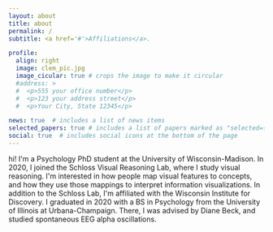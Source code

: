 ```yaml
---
layout: about
title: about
permalink: /
subtitle: <a href='#'>Affiliations</a>. 

profile:
  align: right
  image: clem_pic.jpg
  image_cicular: true # crops the image to make it circular
  #address: >
  #  <p>555 your office number</p>
  #  <p>123 your address street</p>
  #  <p>Your City, State 12345</p>

news: true  # includes a list of news items
selected_papers: true # includes a list of papers marked as "selected={true}"
social: true  # includes social icons at the bottom of the page
---
```


hi!
I'm a Psychology PhD student at the University of Wisconsin-Madison.
In 2020, I joined the Schloss Visual Reasoning Lab, where I study visual reasoning. I'm interested in how people map visual features to concepts, and how they use those mappings to interpret information visualizations. In addition to the Schloss Lab, I'm affiliated with the Wisconsin Institute for Discovery.
I graduated in 2020 with a BS in Psychology from the University of Illinois at Urbana-Champaign. There, I was advised by Diane Beck, and studied spontaneous EEG alpha oscillations.